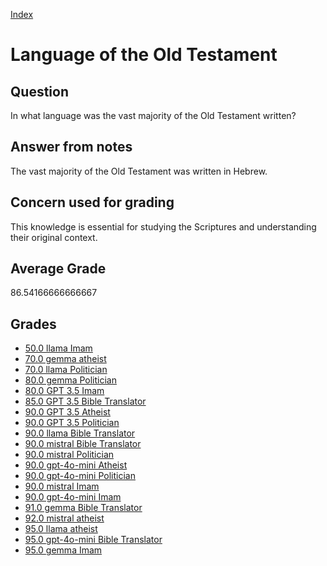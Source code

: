 
[Index](../../index.md)
# Language of the Old Testament
## Question
In what language was the vast majority of the Old Testament written?

## Answer from notes
The vast majority of the Old Testament was written in Hebrew.

## Concern used for grading
This knowledge is essential for studying the Scriptures and understanding their original context.

## Average Grade
86.54166666666667

## Grades
 * [50.0 llama Imam](../answers/llama_Imam/Language_of_the_Old_Testament.md)
 * [70.0 gemma atheist](../answers/gemma_atheist/Language_of_the_Old_Testament.md)
 * [70.0 llama Politician](../answers/llama_Politician/Language_of_the_Old_Testament.md)
 * [80.0 gemma Politician](../answers/gemma_Politician/Language_of_the_Old_Testament.md)
 * [80.0 GPT 3.5 Imam](../answers/GPT_3.5_Imam/Language_of_the_Old_Testament.md)
 * [85.0 GPT 3.5 Bible Translator](../answers/GPT_3.5_Bible_Translator/Language_of_the_Old_Testament.md)
 * [90.0 GPT 3.5 Atheist](../answers/GPT_3.5_Atheist/Language_of_the_Old_Testament.md)
 * [90.0 GPT 3.5 Politician](../answers/GPT_3.5_Politician/Language_of_the_Old_Testament.md)
 * [90.0 llama Bible Translator](../answers/llama_Bible_Translator/Language_of_the_Old_Testament.md)
 * [90.0 mistral Bible Translator](../answers/mistral_Bible_Translator/Language_of_the_Old_Testament.md)
 * [90.0 mistral Politician](../answers/mistral_Politician/Language_of_the_Old_Testament.md)
 * [90.0 gpt-4o-mini Atheist](../answers/gpt-4o-mini_Atheist/Language_of_the_Old_Testament.md)
 * [90.0 gpt-4o-mini Politician](../answers/gpt-4o-mini_Politician/Language_of_the_Old_Testament.md)
 * [90.0 mistral Imam](../answers/mistral_Imam/Language_of_the_Old_Testament.md)
 * [90.0 gpt-4o-mini Imam](../answers/gpt-4o-mini_Imam/Language_of_the_Old_Testament.md)
 * [91.0 gemma Bible Translator](../answers/gemma_Bible_Translator/Language_of_the_Old_Testament.md)
 * [92.0 mistral atheist](../answers/mistral_atheist/Language_of_the_Old_Testament.md)
 * [95.0 llama atheist](../answers/llama_atheist/Language_of_the_Old_Testament.md)
 * [95.0 gpt-4o-mini Bible Translator](../answers/gpt-4o-mini_Bible_Translator/Language_of_the_Old_Testament.md)
 * [95.0 gemma Imam](../answers/gemma_Imam/Language_of_the_Old_Testament.md)
